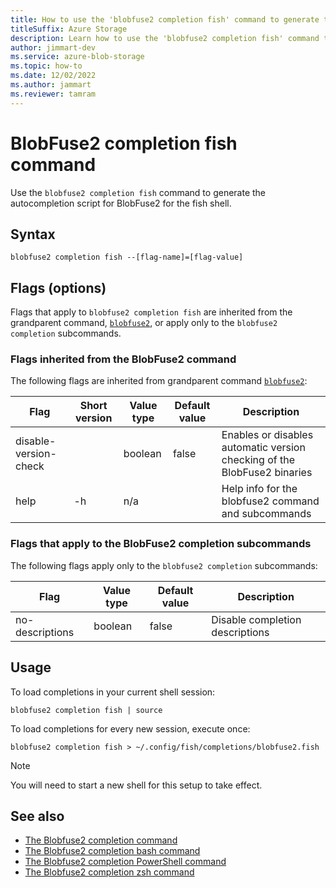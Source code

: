 ```yaml
---
title: How to use the 'blobfuse2 completion fish' command to generate the autocompletion script for BlobFuse2
titleSuffix: Azure Storage
description: Learn how to use the 'blobfuse2 completion fish' command to generate the autocompletion script for BlobFuse2.
author: jimmart-dev
ms.service: azure-blob-storage
ms.topic: how-to
ms.date: 12/02/2022
ms.author: jammart
ms.reviewer: tamram
---
```


# BlobFuse2 completion fish command

Use the `blobfuse2 completion fish` command to generate the autocompletion script for BlobFuse2 for the fish shell.

## Syntax

`blobfuse2 completion fish --[flag-name]=[flag-value]`

## Flags (options)

Flags that apply to `blobfuse2 completion fish` are inherited from the grandparent command, [`blobfuse2`](blobfuse2-commands.md), or apply only to the `blobfuse2 completion` subcommands.

### Flags inherited from the BlobFuse2 command

The following flags are inherited from grandparent command [`blobfuse2`](blobfuse2-commands.md):

| Flag | Short version | Value type | Default value | Description |
|--|--|--|--|--|
| disable-version-check |    | boolean | false | Enables or disables automatic version checking of the BlobFuse2 binaries |
| help                  | -h | n/a     |       | Help info for the blobfuse2 command and subcommands                      |

### Flags that apply to the BlobFuse2 completion subcommands

The following flags apply only to the `blobfuse2 completion` subcommands:

| Flag | Value type | Default value | Description |
|--|--|--|--|
| no-descriptions | boolean | false | Disable completion descriptions |

## Usage

To load completions in your current shell session:

`blobfuse2 completion fish | source`

To load completions for every new session, execute once:

`blobfuse2 completion fish > ~/.config/fish/completions/blobfuse2.fish`

> [!NOTE]
> You will need to start a new shell for this setup to take effect.

## See also

- [The Blobfuse2 completion command](blobfuse2-commands-completion.md)
- [The Blobfuse2 completion bash command](blobfuse2-commands-completion-bash.md)
- [The Blobfuse2 completion PowerShell command](blobfuse2-commands-completion-powershell.md)
- [The Blobfuse2 completion zsh command](blobfuse2-commands-completion-zsh.md)
